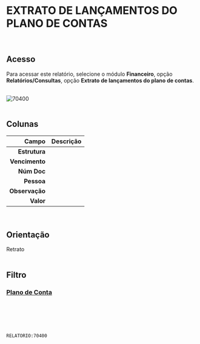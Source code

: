# EXTRATO DE LANÇAMENTOS DO PLANO DE CONTAS
<br>

## Acesso
Para acessar este relatório, selecione o módulo **Financeiro**, opção **Relatórios/Consultas**, opção **Extrato de lançamentos do plano de contas**.
<br>
<br>

![70400](https://raw.githubusercontent.com/netforcews/docs-erp/master/relatorios/imagens/70400.png)
<br>
<br>

## Colunas
Campo | Descrição
--:|---
**Estrutura** | 
**Vencimento** | 
**Núm Doc** | 
**Pessoa** | 
**Observação** | 
**Valor** | 
<br>

## Orientação
Retrato   
<br>

## Filtro
### [Plano de Conta](/geral/rel-contabillancamentos.md)
<br>
<br>
<br>
<br>

```RELATORIO:70400```
